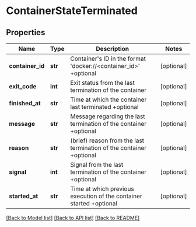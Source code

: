 # ContainerStateTerminated

## Properties
Name | Type | Description | Notes
------------ | ------------- | ------------- | -------------
**container_id** | **str** | Container&#39;s ID in the format &#39;docker://&lt;container_id&gt;&#39; +optional | [optional] 
**exit_code** | **int** | Exit status from the last termination of the container | [optional] 
**finished_at** | **str** | Time at which the container last terminated +optional | [optional] 
**message** | **str** | Message regarding the last termination of the container +optional | [optional] 
**reason** | **str** | (brief) reason from the last termination of the container +optional | [optional] 
**signal** | **int** | Signal from the last termination of the container +optional | [optional] 
**started_at** | **str** | Time at which previous execution of the container started +optional | [optional] 

[[Back to Model list]](../README.md#documentation-for-models) [[Back to API list]](../README.md#documentation-for-api-endpoints) [[Back to README]](../README.md)



